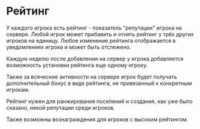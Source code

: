 # Рейтинг

У каждого игрока есть рейтинг - показатель "репутации" игрока на сервере. Любой игрок может прибавить и отнять рейтинг у трёх других игроков на единицу. Любое изменение рейтинга отображается в уведомлениях игрока и может быть отслежено. 

Каждую неделю после добавления на сервер у игрока добавляется возможность установки рейтинга еще одному игроку. 

Также за всяческие активности на сервере игрок будет получать дополнительный бонус в виде рейтинга, не привязанный к конкретным игрокам.

Рейтинг нужен для ранжирования поселений и создания, как уже было сказано, некой репутации среди игроков.

Также возможны вознаграждения для игроков с высоким рейтингом.